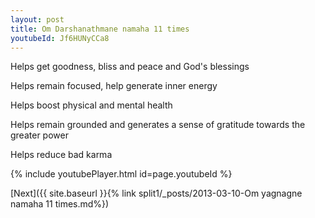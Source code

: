 ```yaml
---
layout: post
title: Om Darshanathmane namaha 11 times
youtubeId: Jf6HUNyCCa8
---
```

 
 
Helps get goodness, bliss and peace and God's blessings
 
Helps remain focused, help generate inner energy 
 
Helps boost physical and mental health 
 
Helps remain grounded and generates a sense of gratitude towards the greater power 
 
Helps reduce bad karma
 
 
 
 


{% include youtubePlayer.html id=page.youtubeId %}
 
[Next]({{ site.baseurl }}{% link  split1/_posts/2013-03-10-Om yagnagne namaha 11 times.md%})
 
